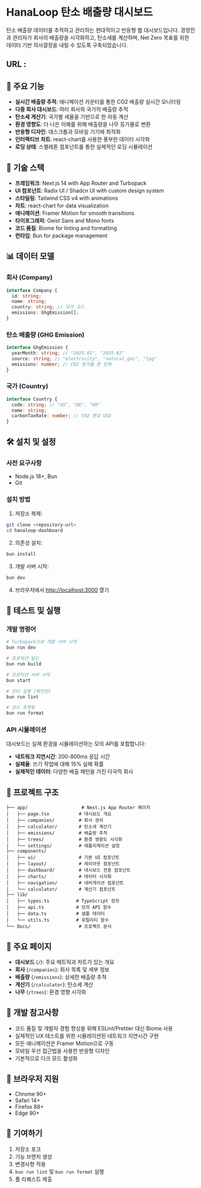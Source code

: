 # HanaLoop 탄소 배출량 대시보드

탄소 배출량 데이터를 추적하고 관리하는 현대적이고 반응형 웹 대시보드입니다. 경영진과 관리자가 회사의 배출량을 시각화하고, 탄소세를 계산하며, Net Zero 목표를 위한 데이터 기반 의사결정을 내릴 수 있도록 구축되었습니다.

## URL :

## 🌟 주요 기능

- **실시간 배출량 추적**: 애니메이션 카운터를 통한 CO2 배출량 실시간 모니터링
- **다중 회사 대시보드**: 여러 회사와 국가의 배출량 추적
- **탄소세 계산기**: 국가별 세율을 기반으로 한 자동 계산
- **환경 영향도**: 더 나은 이해를 위해 배출량을 나무 등가물로 변환
- **반응형 디자인**: 데스크톱과 모바일 기기에 최적화
- **인터랙티브 차트**: react-chart를 사용한 풍부한 데이터 시각화
- **로딩 상태**: 스켈레톤 컴포넌트를 통한 실제적인 로딩 시뮬레이션

## 🚀 기술 스택

- **프레임워크**: Next.js 14 with App Router and Turbopack
- **UI 컴포넌트**: Radix UI / Shadcn UI with custom design system
- **스타일링**: Tailwind CSS v4 with animations
- **차트**: react-chart for data visualization
- **애니메이션**: Framer Motion for smooth transitions
- **타이포그래피**: Geist Sans and Mono fonts
- **코드 품질**: Biome for linting and formatting
- **런타임**: Bun for package management

## 📊 데이터 모델

### 회사 (Company)

```typescript
interface Company {
  id: string;
  name: string;
  country: string; // 국가 코드
  emissions: GhgEmission[];
}
```

### 탄소 배출량 (GHG Emission)

```typescript
interface GhgEmission {
  yearMonth: string; // "2025-01", "2025-02"
  source: string; // "electricity", "natural_gas", "lpg"
  emissions: number; // CO2 등가물 톤 단위
}
```

### 국가 (Country)

```typescript
interface Country {
  code: string; // "US", "DE", "KR"
  name: string;
  carbonTaxRate: number; // CO2 톤당 USD
}
```

## 🛠️ 설치 및 설정

### 사전 요구사항

- Node.js 18+, Bun
- Git

### 설치 방법

1. 저장소 복제:

```bash
git clone <repository-url>
cd hanaloop-dashboard
```

2. 의존성 설치:

```bash
bun install
```

3. 개발 서버 시작:

```bash
bun dev
```

4. 브라우저에서 [http://localhost:3000](http://localhost:3000) 열기

## 🧪 테스트 및 실행

### 개발 명령어

```bash
# Turbopack으로 개발 서버 시작
bun run dev

# 프로덕션 빌드
bun run build

# 프로덕션 서버 시작
bun start

# 린터 실행 (확인만)
bun run lint

# 코드 포맷팅
bun run format
```

### API 시뮬레이션

대시보드는 실제 환경을 시뮬레이션하는 모의 API를 포함합니다:

- **네트워크 지연시간**: 200-800ms 응답 시간
- **실패율**: 쓰기 작업에 대해 15% 실패 확률
- **실제적인 데이터**: 다양한 배출 패턴을 가진 다국적 회사

## 📁 프로젝트 구조

```
├── app/                    # Next.js App Router 페이지
│   ├── page.tsx           # 대시보드 개요
│   ├── companies/         # 회사 관리
│   ├── calculator/        # 탄소세 계산기
│   ├── emissions/         # 배출량 추적
│   ├── trees/             # 환경 영향도 시각화
│   └── settings/          # 애플리케이션 설정
├── components/
│   ├── ui/                # 기본 UI 컴포넌트
│   ├── layout/            # 레이아웃 컴포넌트
│   ├── dashboard/         # 대시보드 전용 컴포넌트
│   ├── charts/            # 데이터 시각화
│   ├── navigation/        # 네비게이션 컴포넌트
│   └── calculator/        # 계산기 컴포넌트
├── lib/
│   ├── types.ts          # TypeScript 정의
│   ├── api.ts            # 모의 API 함수
│   ├── data.ts           # 샘플 데이터
│   └── utils.ts          # 유틸리티 함수
└── Docs/                  # 프로젝트 문서
```

## 🎯 주요 페이지

- **대시보드** (`/`): 주요 메트릭과 차트가 있는 개요
- **회사** (`/companies`): 회사 목록 및 세부 정보
- **배출량** (`/emissions`): 상세한 배출량 추적
- **계산기** (`/calculator`): 탄소세 계산
- **나무** (`/trees`): 환경 영향 시각화

## 🔧 개발 참고사항

- 코드 품질 및 개발자 경험 향상을 위해 ESLint/Prettier 대신 Biome 사용
- 실제적인 UX 테스트를 위한 시뮬레이션된 네트워크 지연시간 구현
- 모든 애니메이션은 Framer Motion으로 구동
- 모바일 우선 접근법을 사용한 반응형 디자인
- 기본적으로 다크 모드 활성화

## 📱 브라우저 지원

- Chrome 90+
- Safari 14+
- Firefox 88+
- Edge 90+

## 🤝 기여하기

1. 저장소 포크
2. 기능 브랜치 생성
3. 변경사항 적용
4. `bun run lint` 및 `bun run format` 실행
5. 풀 리퀘스트 제출
